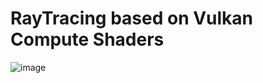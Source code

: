 # RayTracing based on Vulkan Compute Shaders

![image](https://user-images.githubusercontent.com/39655374/189543794-a6973189-8f9a-4cdc-bef3-cb1d63cbc62e.png)
